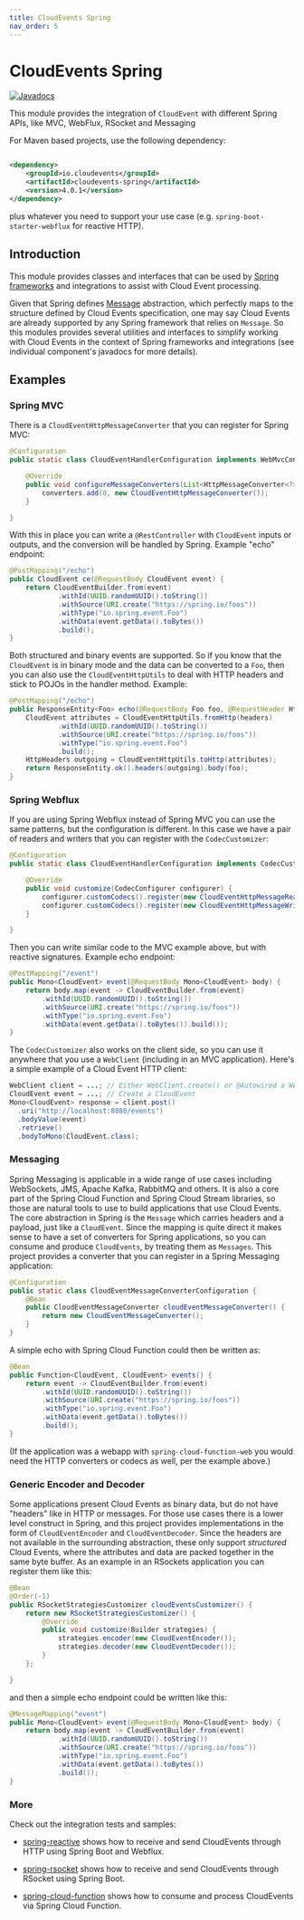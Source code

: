 ```yaml
---
title: CloudEvents Spring
nav_order: 5
---
```


# CloudEvents Spring

[![Javadocs](http://www.javadoc.io/badge/io.cloudevents/cloudevents-spring.svg?color=green)](http://www.javadoc.io/doc/io.cloudevents/cloudevents-spring)

This module provides the integration of `CloudEvent` with different Spring APIs,
like MVC, WebFlux, RSocket and Messaging

For Maven based projects, use the following dependency:

```xml

<dependency>
    <groupId>io.cloudevents</groupId>
    <artifactId>cloudevents-spring</artifactId>
    <version>4.0.1</version>
</dependency>
```

plus whatever you need to support your use case (e.g. `spring-boot-starter-webflux` for reactive HTTP).

## Introduction

This module provides classes and interfaces that can be used by
[Spring frameworks](https://spring.io/) and integrations to assist with Cloud
Event processing.

Given that Spring defines
[Message](https://docs.spring.io/spring-framework/docs/current/javadoc-api/org/springframework/messaging/Message.html)
abstraction, which perfectly maps to the structure defined by Cloud Events
specification, one may say Cloud Events are already supported by any Spring
framework that relies on `Message`. So this modules provides several utilities
and interfaces to simplify working with Cloud Events in the context of Spring
frameworks and integrations (see individual component's javadocs for more
details).

## Examples

### Spring MVC

There is a `CloudEventHttpMessageConverter` that you can register for Spring MVC:

```java
@Configuration
public static class CloudEventHandlerConfiguration implements WebMvcConfigurer {

    @Override
    public void configureMessageConverters(List<HttpMessageConverter<?>> converters) {
        converters.add(0, new CloudEventHttpMessageConverter());
    }

}
```

With this in place you can write a `@RestController` with `CloudEvent` inputs or outputs, and the conversion will be handled by Spring. Example "echo" endpoint:

```java
@PostMapping("/echo")
public CloudEvent ce(@RequestBody CloudEvent event) {
    return CloudEventBuilder.from(event)
            .withId(UUID.randomUUID().toString())
            .withSource(URI.create("https://spring.io/foos"))
            .withType("io.spring.event.Foo")
            .withData(event.getData().toBytes())
            .build();
}
```

Both structured and binary events are supported. So if you know that the `CloudEvent` is in binary mode and the data can be converted to a `Foo`, then you can also use the `CloudEventHttpUtils` to deal with HTTP headers and stick to POJOs in the handler method. Example:

```java
@PostMapping("/echo")
public ResponseEntity<Foo> echo(@RequestBody Foo foo, @RequestHeader HttpHeaders headers) {
    CloudEvent attributes = CloudEventHttpUtils.fromHttp(headers)
            .withId(UUID.randomUUID().toString())
            .withSource(URI.create("https://spring.io/foos"))
            .withType("io.spring.event.Foo")
            .build();
    HttpHeaders outgoing = CloudEventHttpUtils.toHttp(attributes);
    return ResponseEntity.ok().headers(outgoing).body(foo);
}
```

### Spring Webflux

If you are using Spring Webflux instead of Spring MVC you can use the same patterns, but the configuration is different. In this case we have a pair of readers and writers that you can register with the `CodecCustomizer`:

```java
@Configuration
public static class CloudEventHandlerConfiguration implements CodecCustomizer {

    @Override
    public void customize(CodecConfigurer configurer) {
        configurer.customCodecs().register(new CloudEventHttpMessageReader());
        configurer.customCodecs().register(new CloudEventHttpMessageWriter());
    }

}
```

Then you can write similar code to the MVC example above, but with reactive signatures. Example echo endpoint:

```java
@PostMapping("/event")
public Mono<CloudEvent> event(@RequestBody Mono<CloudEvent> body) {
    return body.map(event -> CloudEventBuilder.from(event)
        .withId(UUID.randomUUID().toString())
        .withSource(URI.create("https://spring.io/foos"))
        .withType("io.spring.event.Foo")
        .withData(event.getData().toBytes()).build());
}
```

The `CodecCustomizer` also works on the client side, so you can use it anywhere that you use a `WebClient` (including in an MVC application). Here's a simple example of a Cloud Event HTTP client:

```java
WebClient client = ...; // Either WebClient.create() or @Autowired a WebClient.Builder
CloudEvent event = ...; // Create a CloudEvent
Mono<CloudEvent> response = client.post()
  .uri("http://localhost:8080/events")
  .bodyValue(event)
  .retrieve()
  .bodyToMono(CloudEvent.class);
```

### Messaging

Spring Messaging is applicable in a wide range of use cases including WebSockets, JMS, Apache Kafka, RabbitMQ and others. It is also a core part of the Spring Cloud Function and Spring Cloud Stream libraries, so those are natural tools to use to build applications that use Cloud Events. The core abstraction in Spring is the `Message` which carries headers and a payload, just like a `CloudEvent`. Since the mapping is quite direct it makes sense to have a set of converters for Spring applications, so you can consume and produce `CloudEvents`, by treating them as `Messages`. This project provides a converter that you can register in a Spring Messaging application:

```java
@Configuration
public static class CloudEventMessageConverterConfiguration {
	@Bean
	public CloudEventMessageConverter cloudEventMessageConverter() {
		return new CloudEventMessageConverter();
	}
}
```

A simple echo with Spring Cloud Function could then be written as:

```java
@Bean
public Function<CloudEvent, CloudEvent> events() {
    return event -> CloudEventBuilder.from(event)
        .withId(UUID.randomUUID().toString())
        .withSource(URI.create("https://spring.io/foos"))
        .withType("io.spring.event.Foo")
        .withData(event.getData().toBytes())
        .build();
}
```

(If the application was a webapp with `spring-cloud-function-web` you would need the HTTP converters or codecs as well, per the example above.)

### Generic Encoder and Decoder

Some applications present Cloud Events as binary data, but do not have "headers" like in HTTP or messages. For those use cases there is a lower level construct in Spring, and this project provides implementations in the form of `CloudEventEncoder` and `CloudEventDecoder`. Since the headers are not available in the surrounding abstraction, these only support _structured_ Cloud Events, where the attributes and data are packed together in the same byte buffer. As an example in an RSockets application you can register them like this:

```java
@Bean
@Order(-1)
public RSocketStrategiesCustomizer cloudEventsCustomizer() {
    return new RSocketStrategiesCustomizer() {
        @Override
        public void customize(Builder strategies) {
            strategies.encoder(new CloudEventEncoder());
            strategies.decoder(new CloudEventDecoder());
        }
    };

}
```

and then a simple echo endpoint could be written like this:

```java
@MessageMapping("event")
public Mono<CloudEvent> event(@RequestBody Mono<CloudEvent> body) {
    return body.map(event -> CloudEventBuilder.from(event)
            .withId(UUID.randomUUID().toString())
            .withSource(URI.create("https://spring.io/foos"))
            .withType("io.spring.event.Foo")
            .withData(event.getData().toBytes())
            .build());
}
```

### More

Check out the integration tests and samples:

-   [spring-reactive](https://github.com/cloudevents/sdk-java/tree/main/examples/spring-reactive)
    shows how to receive and send CloudEvents through HTTP using Spring Boot and
    Webflux.

-   [spring-rsocket](https://github.com/cloudevents/sdk-java/tree/main/examples/spring-rsocket)
    shows how to receive and send CloudEvents through RSocket using Spring Boot.

-   [spring-cloud-function](https://github.com/cloudevents/sdk-java/tree/main/examples/spring-function)
    shows how to consume and process CloudEvents via Spring Cloud Function.
